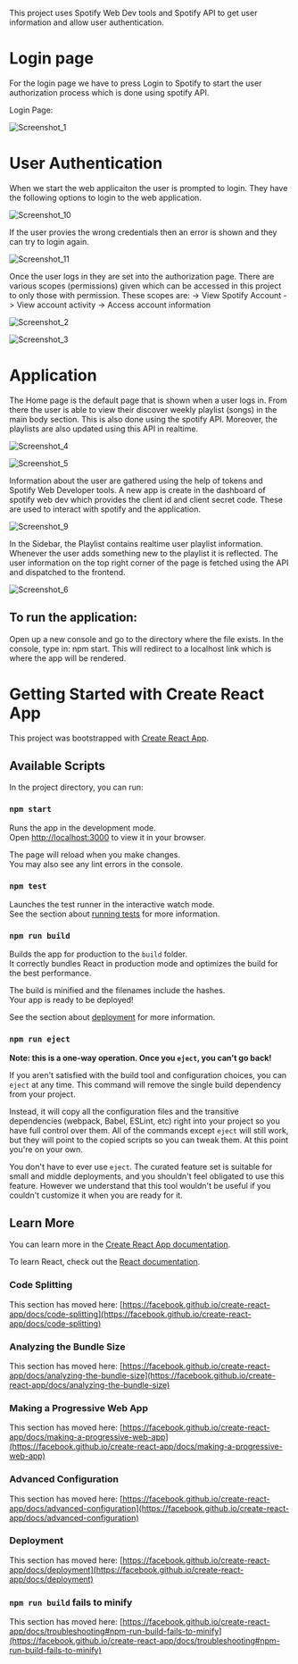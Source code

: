 This project uses Spotify Web Dev tools and Spotify API to get user information and allow user authentication. 

# Login page

For the login page we have to press Login to Spotify to start the user authorization process which is done using spotify API. 

Login Page: 

![Screenshot_1](https://user-images.githubusercontent.com/53473402/167298359-ed462919-bb32-416a-86cd-e8885ee5663b.png)
 
# User Authentication 

When we start the web applicaiton the user is prompted to login. They have the following options to login to the web application. 

![Screenshot_10](https://user-images.githubusercontent.com/53473402/167298840-6c362dae-2b97-499f-8e2a-6c0e44edc0f4.png)

If the user provies the wrong credentials then an error is shown and they can try to login again. 

![Screenshot_11](https://user-images.githubusercontent.com/53473402/167298886-6e394662-c6dd-4a3e-8e44-34ca9e40f98d.png)

Once the user logs in they are set into the authorization page. There are various scopes (permissions) given which can be accessed in this project to only those with permission. 
These scopes are:
-> View Spotify Account
-> View account activity 
-> Access account information

![Screenshot_2](https://user-images.githubusercontent.com/53473402/167299154-5f51645a-747e-4946-8b29-5b6afa68ac35.png)

![Screenshot_3](https://user-images.githubusercontent.com/53473402/167299161-0de91732-452c-481d-9f0f-4b0ce2714226.png)

# Application 

The Home page is the default page that is shown when a user logs in. From there the user is able to view their discover weekly playlist (songs) in the main body section. This is also done using the spotify API. Moreover, the playlists are also updated using this API in realtime. 

![Screenshot_4](https://user-images.githubusercontent.com/53473402/167299893-84ecf9b8-b78d-414c-b497-fcee37a2fc58.png)

![Screenshot_5](https://user-images.githubusercontent.com/53473402/167299898-33c4b3c3-53e3-49b7-a834-8e5ee9fa588a.png)

Information about the user are gathered using the help of tokens and Spotify Web Developer tools. A new app is create in the dashboard of spotify web dev which provides the client id and client secret code. These are used to interact with spotify and the application.  

![Screenshot_9](https://user-images.githubusercontent.com/53473402/167300149-ae9f1b17-df2a-45f4-b661-69feaa1bb448.png)

In the Sidebar, the Playlist contains realtime user playlist information. Whenever the user adds something new to the playlist it is reflected. The user information on the top right corner of the page is fetched using the API and dispatched to the frontend.

![Screenshot_6](https://user-images.githubusercontent.com/53473402/167299917-3cb3b9d4-49bb-451d-a5b8-10ca7c1e66c1.png)

## To run the application: 
Open up a new console and go to the directory where the file exists. In the console, type in: npm start. This will redirect to a localhost link which is where the app will be rendered.


# Getting Started with Create React App

This project was bootstrapped with [Create React App](https://github.com/facebook/create-react-app).

## Available Scripts

In the project directory, you can run:

### `npm start`

Runs the app in the development mode.\
Open [http://localhost:3000](http://localhost:3000) to view it in your browser.

The page will reload when you make changes.\
You may also see any lint errors in the console.

### `npm test`

Launches the test runner in the interactive watch mode.\
See the section about [running tests](https://facebook.github.io/create-react-app/docs/running-tests) for more information.

### `npm run build`

Builds the app for production to the `build` folder.\
It correctly bundles React in production mode and optimizes the build for the best performance.

The build is minified and the filenames include the hashes.\
Your app is ready to be deployed!

See the section about [deployment](https://facebook.github.io/create-react-app/docs/deployment) for more information.

### `npm run eject`

**Note: this is a one-way operation. Once you `eject`, you can't go back!**

If you aren't satisfied with the build tool and configuration choices, you can `eject` at any time. This command will remove the single build dependency from your project.

Instead, it will copy all the configuration files and the transitive dependencies (webpack, Babel, ESLint, etc) right into your project so you have full control over them. All of the commands except `eject` will still work, but they will point to the copied scripts so you can tweak them. At this point you're on your own.

You don't have to ever use `eject`. The curated feature set is suitable for small and middle deployments, and you shouldn't feel obligated to use this feature. However we understand that this tool wouldn't be useful if you couldn't customize it when you are ready for it.

## Learn More

You can learn more in the [Create React App documentation](https://facebook.github.io/create-react-app/docs/getting-started).

To learn React, check out the [React documentation](https://reactjs.org/).

### Code Splitting

This section has moved here: [https://facebook.github.io/create-react-app/docs/code-splitting](https://facebook.github.io/create-react-app/docs/code-splitting)

### Analyzing the Bundle Size

This section has moved here: [https://facebook.github.io/create-react-app/docs/analyzing-the-bundle-size](https://facebook.github.io/create-react-app/docs/analyzing-the-bundle-size)

### Making a Progressive Web App

This section has moved here: [https://facebook.github.io/create-react-app/docs/making-a-progressive-web-app](https://facebook.github.io/create-react-app/docs/making-a-progressive-web-app)

### Advanced Configuration

This section has moved here: [https://facebook.github.io/create-react-app/docs/advanced-configuration](https://facebook.github.io/create-react-app/docs/advanced-configuration)

### Deployment

This section has moved here: [https://facebook.github.io/create-react-app/docs/deployment](https://facebook.github.io/create-react-app/docs/deployment)

### `npm run build` fails to minify

This section has moved here: [https://facebook.github.io/create-react-app/docs/troubleshooting#npm-run-build-fails-to-minify](https://facebook.github.io/create-react-app/docs/troubleshooting#npm-run-build-fails-to-minify)


